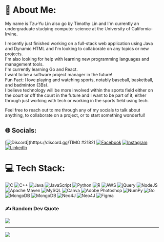 # 💫 About Me:
My name is Tzu-Yu Lin also go by Timothy Lin and I'm currently an undergraduate studying computer science at the University of California-Irvine.

I recently just finished working on a full-stack web application using Java and Dynamic HTML and I'm looking to collaborate on any topics or new projects. <br>I'm also looking for help with learning new programming languages and management tools. <br>I'm currently learning Go and React. <br>I want to be a software project manager in the future!<br>Fun Fact: I love playing and watching sports, notably baseball, basketball, and badminton (3Bs).<br>                 I believe technology will be more involved within the sports field either on the court or off the court in the future and I want to be part of it, either through just working with tech or working in the sports field using tech. 

Feel free to reach out to me through any of my socials to talk about anything, to collaborate on a project, or to start something wonderful!


## 🌐 Socials:
[![Discord](https://img.shields.io/badge/Discord-%237289DA.svg?logo=discord&logoColor=white)](htttps://discord.gg/TIMO #2182) [![Facebook](https://img.shields.io/badge/Facebook-%231877F2.svg?logo=Facebook&logoColor=white)](https://www.facebook.com/timothy.lin.1614) [![Instagram](https://img.shields.io/badge/Instagram-%23E4405F.svg?logo=Instagram&logoColor=white)](https://www.instagram.com/timo_lin0413/) [![LinkedIn](https://img.shields.io/badge/LinkedIn-%230077B5.svg?logo=linkedin&logoColor=white)](https://www.linkedin.com/in/tzu-yu-lin-512865202/)

# 💻 Tech Stack:
![C](https://img.shields.io/badge/c-%2300599C.svg?style=for-the-badge&logo=c&logoColor=white) ![C++](https://img.shields.io/badge/c++-%2300599C.svg?style=for-the-badge&logo=c%2B%2B&logoColor=white) ![Java](https://img.shields.io/badge/java-%23ED8B00.svg?style=for-the-badge&logo=java&logoColor=white) ![JavaScript](https://img.shields.io/badge/javascript-%23323330.svg?style=for-the-badge&logo=javascript&logoColor=%23F7DF1E) ![Python](https://img.shields.io/badge/python-3670A0?style=for-the-badge&logo=python&logoColor=ffdd54) ![R](https://img.shields.io/badge/r-%23276DC3.svg?style=for-the-badge&logo=r&logoColor=white) ![AWS](https://img.shields.io/badge/AWS-%23FF9900.svg?style=for-the-badge&logo=amazon-aws&logoColor=white) ![jQuery](https://img.shields.io/badge/jquery-%230769AD.svg?style=for-the-badge&logo=jquery&logoColor=white) ![NodeJS](https://img.shields.io/badge/node.js-6DA55F?style=for-the-badge&logo=node.js&logoColor=white) ![Apache Maven](https://img.shields.io/badge/Apache%20Maven-C71A36?style=for-the-badge&logo=Apache%20Maven&logoColor=white) ![MySQL](https://img.shields.io/badge/mysql-%2300f.svg?style=for-the-badge&logo=mysql&logoColor=white) ![Canva](https://img.shields.io/badge/Canva-%2300C4CC.svg?style=for-the-badge&logo=Canva&logoColor=white) ![Adobe Photoshop](https://img.shields.io/badge/adobephotoshop-%2331A8FF.svg?style=for-the-badge&logo=adobephotoshop&logoColor=white) ![NumPy](https://img.shields.io/badge/numpy-%23013243.svg?style=for-the-badge&logo=numpy&logoColor=white) ![Go](https://img.shields.io/badge/Go-00ADD8?style=for-the-badge&logo=go&logoColor=white) ![MongoDB](https://img.shields.io/badge/MongoDB-%234ea94b.svg?style=for-the-badge&logo=mongodb&logoColor=white) ![MongoDB](https://img.shields.io/badge/MongoDB-%234ea94b.svg?style=for-the-badge&logo=mongodb&logoColor=white) ![Neo4J](https://img.shields.io/badge/Neo4j-008CC1?style=for-the-badge&logo=neo4j&logoColor=white) ![Neo4J](https://img.shields.io/badge/Neo4j-008CC1?style=for-the-badge&logo=neo4j&logoColor=white) ![Figma](https://img.shields.io/badge/figma-%23F24E1E.svg?style=for-the-badge&logo=figma&logoColor=white) 


### ✍️ Random Dev Quote
![](https://quotes-github-readme.vercel.app/api?type=horizontal&theme=radical)

---
[![](https://visitcount.itsvg.in/api?id=TimothyLin0413&icon=0&color=0)](https://visitcount.itsvg.in)

<!-- Proudly created with GPRM ( https://gprm.itsvg.in ) -->

